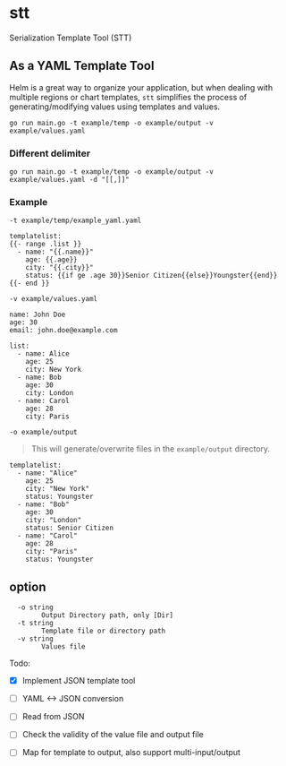
# stt

Serialization Template Tool (STT)

## As a YAML Template Tool

Helm is a great way to organize your application, but when dealing with multiple regions or chart templates, `stt` simplifies the process of generating/modifying values using templates and values.

```shell
go run main.go -t example/temp -o example/output -v example/values.yaml
```

### Different delimiter

```shell
go run main.go -t example/temp -o example/output -v example/values.yaml -d "[[,]]"
```

### Example

 `-t example/temp/example_yaml.yaml`

```
templatelist:
{{- range .list }}
  - name: "{{.name}}"
    age: {{.age}}
    city: "{{.city}}"
    status: {{if ge .age 30}}Senior Citizen{{else}}Youngster{{end}}
{{- end }}
```
`-v example/values.yaml`
```
name: John Doe
age: 30
email: john.doe@example.com

list:
  - name: Alice
    age: 25
    city: New York
  - name: Bob
    age: 30
    city: London
  - name: Carol
    age: 28
    city: Paris
```
`-o example/output`
> This will generate/overwrite files in the `example/output` directory.

```
templatelist:
  - name: "Alice"
    age: 25
    city: "New York"
    status: Youngster
  - name: "Bob"
    age: 30
    city: "London"
    status: Senior Citizen
  - name: "Carol"
    age: 28
    city: "Paris"
    status: Youngster

```


## option

```
  -o string
        Output Directory path, only [Dir]
  -t string
        Template file or directory path
  -v string
        Values file
```

Todo:

- [x] Implement JSON template tool

- [ ] YAML <-> JSON conversion

- [ ] Read from JSON

- [ ] Check the validity of the value file and output file

- [ ] Map for template to output, also support multi-input/output